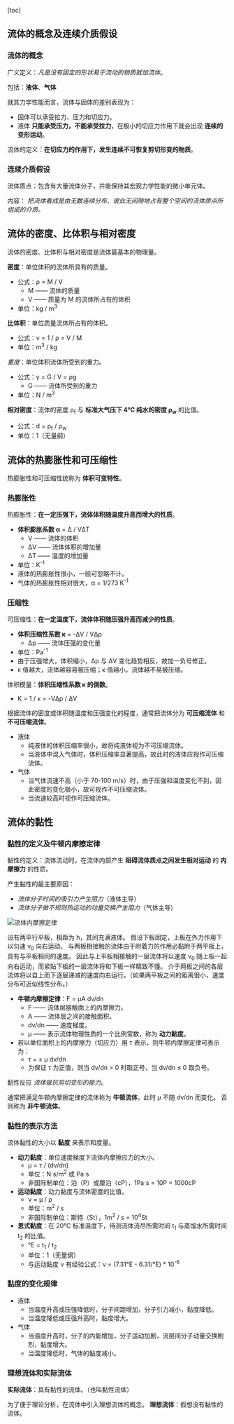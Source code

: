[toc]

## 流体的概念及连续介质假设

### 流体的概念

广义定义：*凡是没有固定的形状易于流动的物质就加流体*。

包括：**液体**、**气体**

就其力学性能而言，流体与固体的差别表现为：

- 固体可以承受拉力、压力和切应力。
- 液体 **只能承受压力，不能承受拉力**，在极小的切应力作用下就会出现 **连续的变形运动**。

流体的定义：**在切应力的作用下，发生连续不可恢复剪切形变的物质**。

### 连续介质假设

流体质点：包含有大量流体分子，并能保持其宏观力学性能的微小单元体。

内容：
*把流体看成是由无数连续分布、彼此无间隙地占有整个空间的流体质点所组成的介质。*

## 流体的密度、比体积与相对密度

流体的密度、比体积与相对密度是流体最基本的物理量。

**密度**：单位体积的流体所具有的质量。

- 公式：&rho; = M / V
    - M —— 流体的质量
    - V —— 质量为 M 的流体所占有的体积
- 单位：kg / m<sup>3</sup>

**比体积**：单位质量流体所占有的体积。

- 公式：&nu; = 1 / &rho; = V / M
- 单位：m<sup>3</sup> / kg

*重度*：单位体积流体所受到的重力。

- 公式：&gamma; = G / V = &rho;g
    - G —— 流体所受到的重力
- 单位：N / m<sup>3</sup>

**相对密度**：流体的密度 &rho;<sub>f</sub> 与 **标准大气压下 4&#8451; 纯水的密度 &rho;<sub>w</sub>** 的比值。

- 公式：d = &rho;<sub>f</sub> / &rho;<sub>w</sub>
- 单位：1（无量纲）

## 流体的热膨胀性和可压缩性

热膨胀性和可压缩性统称为 **体积可变特性**。

### 热膨胀性

热膨胀性：**在一定压强下，流体体积随温度升高而增大的性质**。

- **体积膨胀系数 &alpha;** = &Delta; / V&Delta;T
    - V —— 流体的体积
    - &Delta;V —— 流体体积的增加量
    - &Delta;T —— 温度的增加量
- 单位：K<sup>-1</sup>
- 液体的热膨胀性很小，一般可忽略不计。
- 气体的热膨胀性相对很大，&alpha; = 1/273 K<sup>-1</sup>

### 压缩性

可压缩性：**在一定温度下，流体体积随压强升高而减少的性质**。

- **体积压缩性系数 &kappa;** = -&Delta;V / V&Delta;p
    - &Delta;p —— 流体压强的变化量
- 单位：Pa<sup>-1</sup>
- 由于压强增大，体积缩小，&Delta;p 与 &Delta;V 变化趋势相反，故加一负号修正。
- &kappa; 值越大，流体越容易被压缩；&kappa; 值越小，流体越不易被压缩。

体积模量：**体积压缩性系数 &kappa; 的倒数**。

- &Kappa; = 1 / &kappa; = -V&Delta;p / &Delta;V

根据流体的密度或体积随温度和压强变化的程度，通常把流体分为 **可压缩流体** 和 **不可压缩流体**。

- 液体
    - 纯液体的体积压缩率很小，故将纯液体视为不可压缩流体。
    - 当液体中混入气体时，体积压缩率显著提高，故此时的液体应视作可压缩流体。
- 气体
    - 当气体流速不高（小于 70-100 m/s）时，由于压强和温度变化不到，因此密度的变化极小，故可视作不可压缩流体。
    - 当流速较高时视作可压缩流体。

## 流体的黏性

### 黏性的定义及牛顿内摩擦定律

黏性的定义：流体流动时，在流体内部产生 **阻碍流体质点之间发生相对运动** 的 **内摩擦力** 的性质。

产生黏性的最主要原因：

- *流体分子时间的吸引力产生阻力*（液体主导）
- *流体分子做不规则热运动的动量交换产生阻力*（气体主导）

![流体内摩擦定律](http://oxnec2zdn.bkt.clouddn.com/liutilixue/niudunneimocalidinglv.PNG)

设有两平行平板，相距为 h，其间充满液体。
假设下板固定，上板在外力作用下以匀速 v<sub>0</sub> 向右运动。
与两板相接触的流体由于附着力的作用必黏附于两平板上，具有与平板相同的速度。
因此与上平板相接触的一层流体将以速度 v<sub>0</sub> 随上板一起向右运动，而紧贴下板的一层流体将和下板一样精致不懂。
介于两板之间的各层流体将以自上而下逐层递减的速度向右运行。（如果两平板之间的距离很小，速度分布可近似线性分布。）

- **牛顿内摩擦定律**：F = &mu;A dv/dn
    - F —— 流体层接触面上的内摩擦力。
    - A —— 流体层之间的接触面积。
    - dv/dn —— 速度梯度。
    - &mu; —— 表示流体物理性质的一个比例常数，称为 **动力黏度**。
- 若以单位面积上的内摩擦力（切应力）用 &tau; 表示，则牛顿内摩擦定律可表示为：
    - &tau; = &plusmn; &mu; dv/dn
    - 为保证 &tau; 为正值，则当 dv/dn &gt; 0 时取正号，当 dv/dn &le; 0 取负号。

黏性反应 *流体抵抗剪切变形的能力*。

通常把满足牛顿内摩擦定律的流体称为 **牛顿流体**，此时 &mu; 不随 dv/dn 而变化。
否则称为 **非牛顿流体**。

### 黏性的表示方法

流体黏性的大小以 **黏度** 来表示和度量。

- **动力黏度**：单位速度梯度下流体内摩擦应力的大小。
    - &mu; = &tau; / (dv/dn)
    - 单位：N&sdot;s/m<sup>2</sup> 或 Pa&sdot;s
    - 非国际制单位：泊（P）或厘泊（cP），1Pa&sdot;s = 10P = 1000cP
- **运动黏度**：动力黏度与流体密度的比值。
    - &nu; = &mu; / &rho;
    - 单位：m<sup>2</sup> / s
    - 非国际制单位：斯特（St），1m<sup>2</sup> / s = 10<sup>4</sup>St
- **恩式黏度**：在 20&#8451; 标准温度下，待测流体流尽所需时间 t<sub>1</sub> 与蒸馏水所需时间 t<sub>2</sub> 的比值。
    - &deg;E = t<sub>1</sub> / t<sub>2</sub>
    - 单位：1（无量纲）
    - 与运动黏度 &nu; 有经验公式：&nu; = (7.31&deg;E - 6.31/&deg;E) \* 10<sup>-6</sup>

### 黏度的变化规律

- 液体
    - 当温度升高或压强降低时，分子间距增加，分子引力减小，黏度降低。
    - 当温度降低或压强升高时，黏度增大。
- 气体
    - 当温度升高时，分子的内能增加，分子运动加剧，流层间分子动量交换剧烈，黏度增大。
    - 当温度降低时，气体的黏度减小。

### 理想流体和实际流体

**实际流体**：具有黏性的流体。（也叫黏性流体）

为了便于理论分析，在流体中引入理想流体的概念。
**理想流体**：假想没有黏性的流体。
